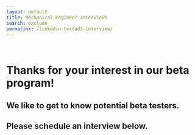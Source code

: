 ```yaml
---
layout: default
title: Mechanical Engineer Interviews
search: exclude
permalink: /linkedin-textad3-interview/
---
```

<div class="row" id="survey">
  
  <div class="col m12">
    <div class="row">
      <div class="col m2">&nbsp;</div>
      <div class="col m8" id="copybox">
        <h1 class="center">Thanks for your interest in our beta program!</h1>
        <h2 class="center">We like to get to know potential beta testers.</h2>
        <h2 class="center">Please schedule an interview below.</h2>
      </div>
      <div class="col"></div>
    </div>
    <div class="row">
      <!-- Start of Meetings Embed Script -->
    <div class="meetings-iframe-container" data-src="https://meetings.hubspot.com/stephen236/45-minute-mechanical-engineer-interviews-beta?embed=true"></div>
    <script type="text/javascript" src="https://static.hsappstatic.net/MeetingsEmbed/ex/MeetingsEmbedCode.js"></script>
  <!-- End of Meetings Embed Script -->
    </div>
  </div>
</div>

